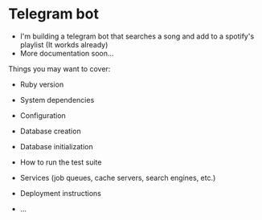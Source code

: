 # Telegram bot

- I'm building a telegram bot that searches a song and add to a spotify's playlist (It workds already)
- More documentation soon...

Things you may want to cover:

* Ruby version

* System dependencies

* Configuration

* Database creation

* Database initialization

* How to run the test suite

* Services (job queues, cache servers, search engines, etc.)

* Deployment instructions

* ...
